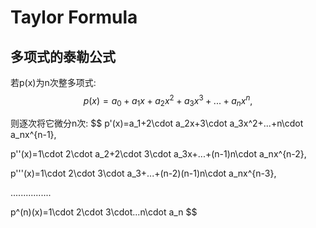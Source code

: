 Taylor Formula
===

多项式的泰勒公式
--
若p(x)为n次整多项式:
$$
p(x)=a_0+a_1x+a_2x^2+a_3x^3+...+a_nx^n,
$$

则逐次将它微分n次:
$$
p'(x)=a_1+2\cdot a_2x+3\cdot a_3x^2+...+n\cdot a_nx^{n-1},

p''(x)=1\cdot 2\cdot a_2+2\cdot 3\cdot a_3x+...+(n-1)n\cdot a_nx^{n-2},

p'''(x)=1\cdot 2\cdot 3\cdot a_3+...+(n-2)(n-1)n\cdot a_nx^{n-3},

................

p^(n)(x)=1\cdot 2\cdot 3\cdot...n\cdot a_n
$$
